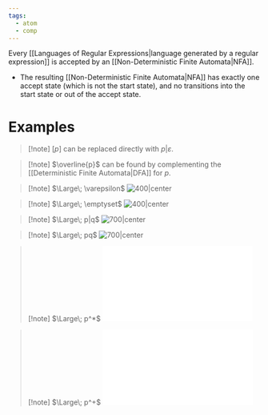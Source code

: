 ```yaml
---
tags:
  - atom
  - comp
---
```

Every [[Languages of Regular Expressions|language generated by a regular expression]] is accepted by an [[Non-Deterministic Finite Automata|NFA]].
- The resulting [[Non-Deterministic Finite Automata|NFA]] has exactly one accept state (which is not the start state), and no transitions into the start state or out of the accept state.

# Examples
> [!note] $[p]$ can be replaced directly with $p|\varepsilon$.

> [!note]  $\overline{p}$ can be found by complementing the [[Deterministic Finite Automata|DFA]] for $p$.

> [!note]  $\Large\; \varepsilon$
![400|center](empty-string-nfa.excalidraw)

> [!note]  $\Large\; \emptyset$
![400|center](empty-set-nfa.excalidraw)

> [!note]  $\Large\; p|q$
![700|center](p-or-q-nfa.excalidraw)

> [!note]  $\Large\; pq$
![700|center](p-and-q-nfa.excalidraw)

> [!note]  $\Large\; p^*$
> ![700|center](p-star-nfa.excalidraw.md)

> [!note]  $\Large\; p^+$
![700|center](p-plus-nfa.excalidraw.md)
